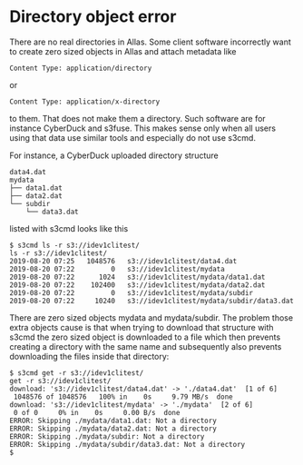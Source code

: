 
# Directory object error

There are no real directories in Allas. Some client software incorrectly want to create zero sized objects in Allas and attach metadata like

```
Content Type: application/directory
```

or

```
Content Type: application/x-directory
```

to them. That does not make them a directory. Such software are for instance CyberDuck and s3fuse. This makes sense only when all users using that data use similar tools and especially do not use s3cmd.

For instance, a CyberDuck uploaded directory structure

```
data4.dat
mydata
├── data1.dat
├── data2.dat
└── subdir
    └── data3.dat
```

listed with s3cmd looks like this

```
$ s3cmd ls -r s3://idev1clitest/
ls -r s3://idev1clitest/
2019-08-20 07:25   1048576   s3://idev1clitest/data4.dat
2019-08-20 07:22         0   s3://idev1clitest/mydata
2019-08-20 07:22      1024   s3://idev1clitest/mydata/data1.dat
2019-08-20 07:22    102400   s3://idev1clitest/mydata/data2.dat
2019-08-20 07:22         0   s3://idev1clitest/mydata/subdir
2019-08-20 07:22     10240   s3://idev1clitest/mydata/subdir/data3.dat
```

There are zero sized objects mydata and mydata/subdir. The problem those extra objects cause is that when trying to download that structure with s3cmd the zero sized object is downloaded to a file which then prevents creating a directory with the same name and subsequently also prevents downloading the files inside that directory:

```
$ s3cmd get -r s3://idev1clitest/
get -r s3://idev1clitest/
download: 's3://idev1clitest/data4.dat' -> './data4.dat'  [1 of 6]
 1048576 of 1048576   100% in    0s     9.79 MB/s  done
download: 's3://idev1clitest/mydata' -> './mydata'  [2 of 6]
 0 of 0     0% in    0s     0.00 B/s  done
ERROR: Skipping ./mydata/data1.dat: Not a directory
ERROR: Skipping ./mydata/data2.dat: Not a directory
ERROR: Skipping ./mydata/subdir: Not a directory
ERROR: Skipping ./mydata/subdir/data3.dat: Not a directory
$ 
```


